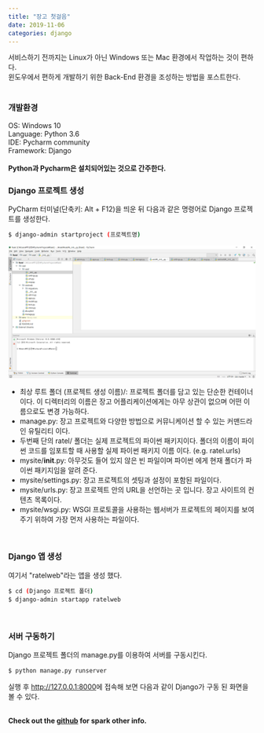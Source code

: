 ```yaml
---
title: "장고 첫걸음"
date: 2019-11-06
categories: django
---
```

서비스하기 전까지는 Linux가 아닌 Windows 또는 Mac 환경에서 작업하는 것이 편하다. <br>
윈도우에서 편하게 개발하기 위한 Back-End 환경을 조성하는 방법을 포스트한다. <br>
<br>

### 개발환경
OS: Windows 10 <br>
Language: Python 3.6 <br>
IDE: Pycharm community <br>
Framework: Django <br>
<br>
**Python과 Pycharm은 설치되어있는 것으로 간주한다.**
<br>

### Django 프로젝트 생성
PyCharm 터미널(단축키: Alt + F12)을 띄운 뒤 다음과 같은 명령어로 Django 프로젝트를 생성한다.
```bash
$ django-admin startproject (프로젝트명)
```
![1](/img/django-first/1.png)

* 최상 루트 폴더 (프로젝트 생성 이름)/: 프로젝트 폴더를 담고 있는 단순한 컨테이너이다. 이 디렉터리의 이름은 장고 어플리케이션에게는 아무 상관이 없으며 어떤 이름으로도 변경 가능하다. <br>
* manage.py: 장고 프로젝트와 다양한 방법으로 커뮤니케이션 할 수 있는 커맨드라인 유틸리티 이다. <br>
* 두번째 단의 ratel/ 폴더는 실제 프로젝트의 파이썬 패키지이다. 폴더의 이름이 파이썬 코드를 임포트할 때 사용할 실제 파이썬 패키지 이름 이다. (e.g. ratel.urls) <br>
* mysite/__init__.py: 아무것도 들어 있지 않은 빈 파일이며 파이썬 에게 현재 폴더가 파이썬 패키지임을 알려 준다. <br>
* mysite/settings.py: 장고 프로젝트의 셋팅과 설정이 포함된 파일이다. <br>
* mysite/urls.py: 장고 프로젝트 안의 URL을 선언하는 곳 입니다. 장고 사이트의 컨텐츠 목록이다. <br>
* mysite/wsgi.py: WSGI 프로토콜을 사용하는 웹서버가 프로젝트의 페이지를 보여주기 위하여 가장 먼저 사용하는 파일이다. <br>
<br>

### Django 앱 생성
여기서 "ratelweb"라는 앱을 생성 했다.
```bash
$ cd (Django 프로젝트 폴더)
$ django-admin startapp ratelweb
```
<br>

### 서버 구동하기
Django 프로젝트 폴더의 manage.py를 이용하여 서버를 구동시킨다.
```bash
$ python manage.py runserver
```
실행 후 <http://127.0.0.1:8000>에 접속해 보면 다음과 같이 Django가 구동 된 화면을 볼 수 있다. <br>
<br>

**Check out the [github] for spark other info.** 

[github]:   https://github.com/spark-1
